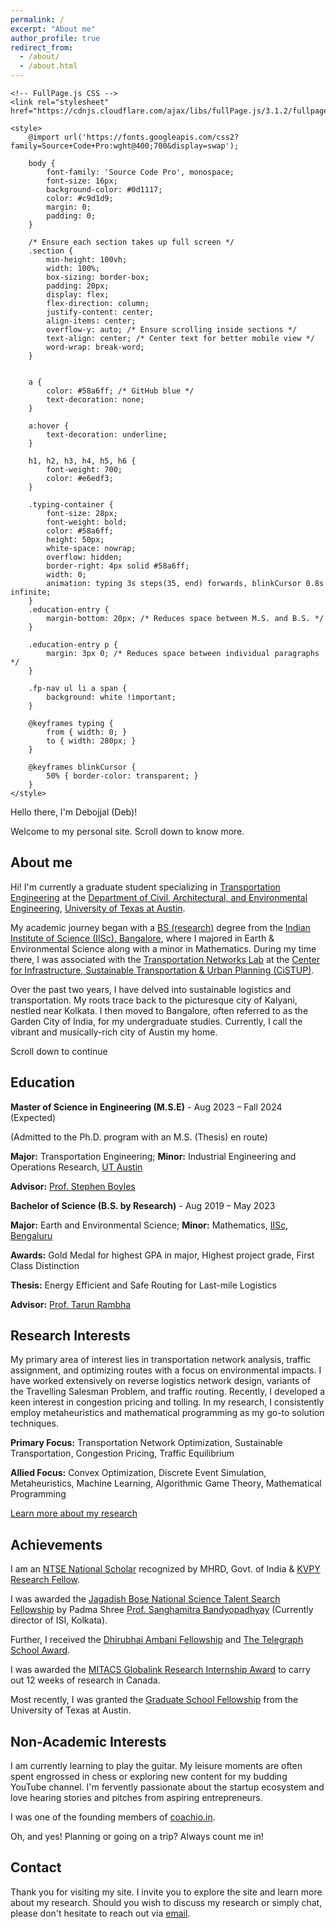 ```yaml
---
permalink: /
excerpt: "About me"
author_profile: true
redirect_from:
  - /about/
  - /about.html
---
```


<head>
    <meta charset="UTF-8">
    <meta name="viewport" content="width=device-width, initial-scale=1.0">
    <title>Debojjal's Portfolio</title>
    
    <!-- FullPage.js CSS -->
    <link rel="stylesheet" href="https://cdnjs.cloudflare.com/ajax/libs/fullPage.js/3.1.2/fullpage.min.css">

    <style>
        @import url('https://fonts.googleapis.com/css2?family=Source+Code+Pro:wght@400;700&display=swap');

        body {
            font-family: 'Source Code Pro', monospace;
            font-size: 16px;
            background-color: #0d1117;
            color: #c9d1d9;
            margin: 0;
            padding: 0;
        }

        /* Ensure each section takes up full screen */
        .section {
            min-height: 100vh; 
            width: 100%;
            box-sizing: border-box;
            padding: 20px;
            display: flex;
            flex-direction: column;
            justify-content: center;
            align-items: center;
            overflow-y: auto; /* Ensure scrolling inside sections */
            text-align: center; /* Center text for better mobile view */
            word-wrap: break-word;
        }


        a {
            color: #58a6ff; /* GitHub blue */
            text-decoration: none;
        }
        
        a:hover {
            text-decoration: underline;
        }

        h1, h2, h3, h4, h5, h6 {
            font-weight: 700;
            color: #e6edf3;
        }

        .typing-container {
            font-size: 28px;
            font-weight: bold;
            color: #58a6ff;
            height: 50px;
            white-space: nowrap;
            overflow: hidden;
            border-right: 4px solid #58a6ff;
            width: 0;
            animation: typing 3s steps(35, end) forwards, blinkCursor 0.8s infinite;
        }
        .education-entry {
            margin-bottom: 20px; /* Reduces space between M.S. and B.S. */
        }

        .education-entry p {
            margin: 3px 0; /* Reduces space between individual paragraphs */
        }

        .fp-nav ul li a span {
            background: white !important;
        }
        
        @keyframes typing {
            from { width: 0; }
            to { width: 280px; }
        }

        @keyframes blinkCursor {
            50% { border-color: transparent; }
        }
    </style>
</head>
<body>

<!-- Full Page Scroll Sections -->
<div id="fullpage">
<div class="section">
    <div class="typing-container">Hello there, I'm Debojjal (Deb)!</div>
    <p>Welcome to my personal site. Scroll down to know more.</p>
</div>



<div class="section">
<h2>About me</h2>
<p>
    Hi! I'm currently a graduate student specializing in 
    <a href="https://www.caee.utexas.edu/research/research-areas/transportation-engineering">Transportation Engineering</a>
    at the <a href="https://www.caee.utexas.edu/">Department of Civil, Architectural, and Environmental Engineering</a>, 
    <a href="https://www.utexas.edu/">University of Texas at Austin</a>.
</p>
<p>
    My academic journey began with a 
    <a href="https://ug.iisc.ac.in/">BS (research)</a> degree from the 
    <a href="https://iisc.ac.in/">Indian Institute of Science (IISc), Bangalore</a>, 
    where I majored in Earth & Environmental Science along with a minor in Mathematics. 
    During my time there, I was associated with the 
    <a href="http://civil.iisc.ernet.in/%7Etarunr/group.html">Transportation Networks Lab</a> at the 
    <a href="https://cistup.iisc.ac.in/">Center for Infrastructure, Sustainable Transportation & Urban Planning (CiSTUP)</a>.
</p>
<p>
    Over the past two years, I have delved into sustainable logistics and transportation. 
    My roots trace back to the picturesque city of Kalyani, nestled near Kolkata. 
    I then moved to Bangalore, often referred to as the Garden City of India, for my undergraduate studies. 
    Currently, I call the vibrant and musically-rich city of Austin my home.
</p>
<p>
    Scroll down to continue
</p>
</div>






<div class="section">
<h2>Education</h2>

<div class="education-entry">
    <p><strong>Master of Science in Engineering (M.S.E)</strong> - Aug 2023 – Fall 2024 (Expected)</p>
    <p>(Admitted to the Ph.D. program with an M.S. (Thesis) en route)</p>
    <p><strong>Major:</strong> Transportation Engineering; <strong>Minor:</strong> Industrial Engineering and Operations Research, <a href="https://www.utexas.edu/">UT Austin</a></p>
    <p><strong>Advisor:</strong> <a href="https://sboyles.github.io/">Prof. Stephen Boyles</a></p>
</div>

<div class="education-entry">
    <p><strong>Bachelor of Science (B.S. by Research)</strong> - Aug 2019 – May 2023</p>
    <p><strong>Major:</strong> Earth and Environmental Science; <strong>Minor:</strong> Mathematics, <a href="https://iisc.ac.in/">IISc, Bengaluru</a></p>
    <p><strong>Awards:</strong> Gold Medal for highest GPA in major, Highest project grade, First Class Distinction</p>
    <p><strong>Thesis:</strong> Energy Efficient and Safe Routing for Last-mile Logistics</p>
    <p><strong>Advisor:</strong> <a href="http://civil.iisc.ernet.in/%7Etarunr/">Prof. Tarun Rambha</a></p>
</div>
</div>






<div class="section">
    <h2>Research Interests</h2>
    <p>My primary area of interest lies in transportation network analysis, traffic assignment, and optimizing routes with a focus on environmental impacts. I have worked extensively on reverse logistics network design, variants of the Travelling Salesman Problem, and traffic routing. Recently, I developed a keen interest in congestion pricing and tolling. In my research, I consistently employ metaheuristics and mathematical programming as my go-to solution techniques.</p>
    <p><strong>Primary Focus:</strong> Transportation Network Optimization, Sustainable Transportation, Congestion Pricing, Traffic Equilibrium</p>
    <p><strong>Allied Focus:</strong> Convex Optimization, Discrete Event Simulation, Metaheuristics, Machine Learning, Algorithmic Game Theory, Mathematical Programming</p>
    <p><a href="Research.html">Learn more about my research</a></p>
</div>





<div class="section">
    <h2>Achievements</h2>
    <p>
        I am an <a href="https://ncert.nic.in/national-talent-examination.php">NTSE National Scholar</a> recognized by MHRD, Govt. of India & 
        <a href="http://www.kvpy.iisc.ernet.in/main/about.htm">KVPY Research Fellow</a>.
    </p>
    <p>
        I was awarded the <a href="https://jbnsts.ac.in">Jagadish Bose National Science Talent Search Fellowship</a> 
        by Padma Shree <a href="https://www.isical.ac.in/%7Esanghami/">Prof. Sanghamitra Bandyopadhyay</a> 
        (Currently director of ISI, Kolkata).
    </p>
    <p>
        Further, I received the <a href="https://das.reliancefoundation.org">Dhirubhai Ambani Fellowship</a> and 
        <a href="https://www.youtube.com/watch?v=gjFi4Li04hE">The Telegraph School Award</a>.
    </p>
    <p>
        I was awarded the <a href="https://www.mitacs.ca/en/programs/globalink/globalink-research-internship">
        MITACS Globalink Research Internship Award</a> to carry out 12 weeks of research in Canada.
    </p>
    <p>
        Most recently, I was granted the 
        <a href="https://gradschool.utexas.edu/finances/fellowships">Graduate School Fellowship</a> 
        from the University of Texas at Austin.
    </p>
</div>






<div class="section">
    <h2>Non-Academic Interests</h2>
    <p>I am currently learning to play the guitar. My leisure moments are often spent engrossed in chess or exploring new content for my budding YouTube channel. I'm fervently passionate about the startup ecosystem and love hearing stories and pitches from aspiring entrepreneurs.</p>
    <p>I was one of the founding members of <a href="https://play.google.com/store/apps/details?id=co.sansa.uyolx">coachio.in</a>.</p>
    <p>Oh, and yes! Planning or going on a trip? Always count me in!</p>
</div>





<div class="section">
<h2>Contact</h2>
<p>
    Thank you for visiting my site. I invite you to explore the site and learn more about my research. 
    Should you wish to discuss my research or simply chat, please don't hesitate to reach out via 
    <a href="mailto:debojjalb@utexas.edu">email</a>.
</p>
</div>

</div>



<!-- FullPage.js Library -->
<script src="https://cdnjs.cloudflare.com/ajax/libs/fullPage.js/3.1.2/fullpage.min.js"></script>
<script>
    new fullpage('#fullpage', {
    autoScrolling: true,
    navigation: true,
    navigationPosition: 'right',
    scrollHorizontally: true,
    responsiveWidth: 568, // Disable autoScrolling below 768px width
    responsiveHeight: 400  // Disable autoScrolling below 600px height
});
</script>

</body>
